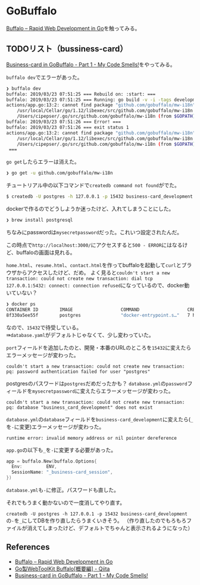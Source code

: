 # GoBuffalo

[Buffalo – Rapid Web Development in Go](https://gobuffalo.io/en)を触ってみる。

## TODOリスト（bussiness-card）

[Business\-card in GoBuffalo \- Part 1 \- My Code Smells\!](https://mycodesmells.com/post/business-card-in-gobuffalo---part-1)をやってみる。

`buffalo dev`でエラーがあった。

```sh
❯ buffalo dev
buffalo: 2019/03/23 07:51:25 === Rebuild on: :start: ===
buffalo: 2019/03/23 07:51:25 === Running: go build -v -i -tags development -o tmp/business-card-build  (PID: 33723) ===
actions/app.go:13:2: cannot find package "github.com/gobuffalo/mw-i18n" in any of:
	/usr/local/Cellar/go/1.12/libexec/src/github.com/gobuffalo/mw-i18n (from $GOROOT)
	/Users/cipepser/.go/src/github.com/gobuffalo/mw-i18n (from $GOPATH)
buffalo: 2019/03/23 07:51:26 === Error! ===
buffalo: 2019/03/23 07:51:26 === exit status 1
actions/app.go:13:2: cannot find package "github.com/gobuffalo/mw-i18n" in any of:
	/usr/local/Cellar/go/1.12/libexec/src/github.com/gobuffalo/mw-i18n (from $GOROOT)
	/Users/cipepser/.go/src/github.com/gobuffalo/mw-i18n (from $GOPATH)
 ===
```

`go get`したらエラーは消えた。

```sh
❯ go get -u github.com/gobuffalo/mw-i18n
```

チュートリアル中の以下コマンドで`createdb command not found`がでた。

```sh
$ createdb -U postgres -h 127.0.0.1 -p 15432 business-card_development
```

dockerで作るのでどうしようか迷ったけど、入れてしまうことにした。

```sh
❯ brew install postgresql
```

ちなみにpasswordは`mysecretpassword`だった。これいつ設定されたんだ。

この時点で`http://localhost:3000/`にアクセスすると`500 - ERROR`にはなるけど、buffaloの画面は見れる。

`home.html`、`resume.html`、`contact.html`を作ってbuffaloを起動して`curl`とブラウザからアクセスしたけど、だめ。
よく見ると`couldn't start a new transaction: could not create new transaction: dial tcp 127.0.0.1:5432: connect: connection refused`になっているので、docker動いていない？

```sh
❯ docker ps
CONTAINER ID        IMAGE                  COMMAND                  CREATED             STATUS              PORTS                     NAMES
8f330a5ee55f        postgres               "docker-entrypoint.s…"   7 hours ago         Up 7 hours          0.0.0.0:15432->5432/tcp   some-postgres
```

なので、`15432`で待受している。  
⇛`database.yaml`がデフォルトじゃなくて、少し変わっていた。

`port`フィールドを追加したのと、開発・本番のURLのところを`15432`に変えたらエラーメッセージが変わった。

`couldn't start a new transaction: could not create new transaction: pq: password authentication failed for user "postgres"`

postgresのパスワードは`postgres`だめだったかも？
`database.yml`の`password`フィールドを`mysecretpassword`に変えたらエラーメッセージが変わった。

`couldn't start a new transaction: could not create new transaction: pq: database "business_card_development" does not exist`

`database.yml`の`database`フィールドを`business-card_development`に変えたら(`_`を`-`に変更)エラーメッセージが変わった。

`runtime error: invalid memory address or nil pointer dereference`

`app.go`の以下も`_`を`-`に変更する必要があった。

```go
app = buffalo.New(buffalo.Options{
  Env:         ENV,
  SessionName: "_business-card_session",
})
```

`database.yml`も`-`に修正。パスワードも直した。

それでもうまく動かないので一度消してやり直す。

`createdb -U postgres -h 127.0.0.1 -p 15432 business-card_development`
の`-`を`_`にしてDBを作り直したらうまくいきそう。
（作り直したのでもろもろファイルが消えてしまったけど、デフォルトでちゃんと表示されるようになった）


## References
- [Buffalo – Rapid Web Development in Go](https://gobuffalo.io/en)
- [Go製WebToolKit Buffalo\[概要編\] \- Qiita](https://qiita.com/k-kurikuri/items/f46356b70fe3e7e8da7d)
- [Business\-card in GoBuffalo \- Part 1 \- My Code Smells\!](https://mycodesmells.com/post/business-card-in-gobuffalo---part-1)